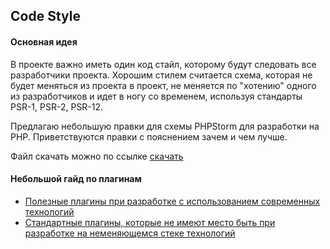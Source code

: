 ## Code Style

#### Основная идея

В проекте важно иметь один код стайл, которому будут следовать все разработчики проекта.
Хорошим стилем считается схема, которая не будет меняться из проекта в проект, 
не меняется по "хотению" одного из разработчиков
и идет в ногу со временем, используя стандарты PSR-1, PSR-2, PSR-12.

Предлагаю небольшую правки для схемы PHPStorm для разработки на PHP.
Приветствуются правки с пояснением зачем и чем лучше.

Файл скачать можно по ссылке <a href="PHPStorm%20PHP%20Modernized%20Code%20Style.xml" download>скачать</a>

#### Небольшой гайд по плагинам

- [Полезные плагины при разработке с использованием современных технологий](useful-plugins.md)
- [Стандартные плагины, которые не имеют место быть при разработке на неменяющемся стеке технологий](useless-plugins.md)